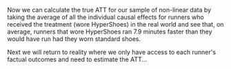 Now we can calculate the true ATT for our sample of non-linear data by taking the average of all the individual causal effects for runners who received the treatment (wore HyperShoes) in the real world and see that, on average, runners that wore HyperShoes ran 7.9 minutes faster than they would have run had they worn standard shoes. 

Next we will return to reality where we only have access to each runner's factual outcomes and need to estimate the ATT...
